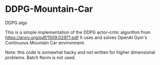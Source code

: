 # DDPG-Mountain-Car
DDPG algo

This is a simple implementation of the DDPG actor-critic algorithm from https://arxiv.org/pdf/1509.02971.pdf
It uses and solves OpenAI Gym's Continuous Mountain Car environment.

Note: this code is somewhat hacky and not written for higher dimensional problems. Batch Norm is not used.
